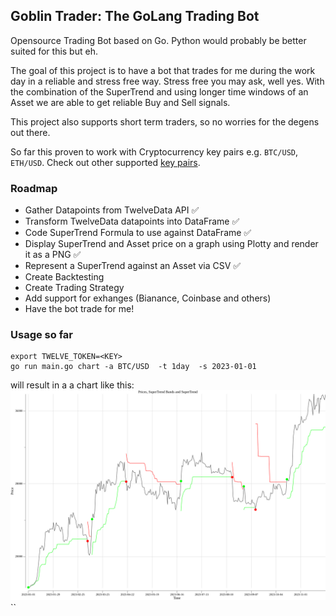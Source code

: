 ## Goblin Trader: The GoLang Trading Bot
Opensource Trading Bot based on Go. Python would probably be better suited for this but eh. 

The goal of this project is to have a bot that trades for me during the work day in a reliable and stress free way. Stress free you may ask, well yes. With the combination of the SuperTrend and using longer time windows of an Asset we are able to get reliable Buy and Sell signals. 

This project also supports short term traders, so no worries for the degens out there. 



So far this proven to work with Cryptocurrency key pairs e.g. `BTC/USD`, `ETH/USD`. Check out other supported [key pairs](https://api.twelvedata.com/cryptocurrencies).


### Roadmap
 - Gather Datapoints from TwelveData API ✅
 - Transform TwelveData datapoints into DataFrame ✅
 - Code SuperTrend Formula to use against DataFrame ✅
 - Display SuperTrend and Asset price on a graph using Plotty and render it as a PNG ✅
 - Represent a SuperTrend against an Asset via CSV ✅
 - Create Backtesting
 - Create Trading Strategy
 - Add support for exhanges (Bianance, Coinbase and others)
 - Have the bot trade for me!

 ### Usage so far
 ```
 export TWELVE_TOKEN=<KEY>
 go run main.go chart -a BTC/USD  -t 1day  -s 2023-01-01
 ```

 will result in a a chart like this:
![BTC_USD since Jan 2023](images/btc_usd-1day-Jan_2023.png)``